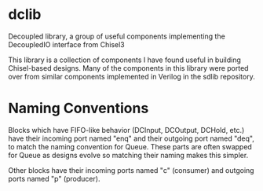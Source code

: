 # dclib
Decoupled library, a group of useful components implementing the DecoupledIO interface from Chisel3

This library is a collection of components I have found useful in building Chisel-based designs.  Many
of the components in this library were ported over from similar components implemented in Verilog in
the sdlib repository.

# Naming Conventions

Blocks which have FIFO-like behavior (DCInput, DCOutput, DCHold, etc.) have their incoming port
named "enq" and their outgoing port named "deq", to match the naming convention for Queue.  These
parts are often swapped for Queue as designs evolve so matching their naming makes this simpler.

Other blocks have their incoming ports named "c" (consumer) and outgoing ports named "p" (producer).
